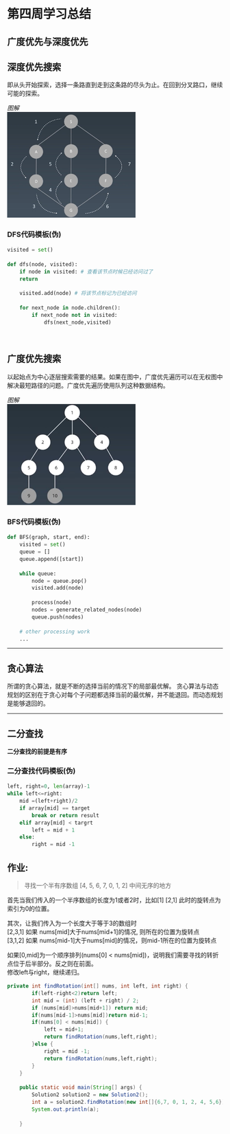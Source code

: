 # 第四周学习总结
## 广度优先与深度优先

## 深度优先搜索

即从头开始探索，选择一条路直到走到这条路的尽头为止。在回到分叉路口，继续可能的探索。

*图解*</BR>
<img src='dfs.png' width=300px ></img>


### DFS代码模板(伪)

```python
visited = set()

def dfs(node, visited):
    if node in visited: # 查看该节点时候已经访问过了
    return

    visited.add(node) # 将该节点标记为已经访问

    for next_node in node.children():
        if next_node not in visited:
            dfs(next_node,visited)
```
</BR>

## 广度优先搜索

以起始点为中心逐层搜索需要的结果。如果在图中，广度优先遍历可以在无权图中解决最短路径的问题。广度优先遍历使用队列这种数据结构。

*图解*</BR>
<img src='bfs.png' width=300px ></img>

### BFS代码模板(伪)

```python
def BFS(graph, start, end):
    visited = set()
	queue = [] 
	queue.append([start]) 

	while queue: 
		node = queue.pop() 
		visited.add(node)

		process(node) 
		nodes = generate_related_nodes(node) 
		queue.push(nodes)

	# other processing work 
	...
```

---
## 贪心算法

所谓的贪心算法，就是不断的选择当前的情况下的局部最优解。
贪心算法与动态规划的区别在于贪心对每个子问题都选择当前的最优解，并不能退回。而动态规划是能够退回的。

---

## 二分查找

**二分查找的前提是有序**
### 二分查找代码模板(伪)

```python
left, right=0, len(array)-1
while left<=right:
	mid =(left+right)/2
	if array[mid] == target
		break or return result
	elif array[mid] < targrt
		left = mid + 1
	else:
		right = mid -1 
```
## 作业:
> 寻找一个半有序数组 [4, 5, 6, 7, 0, 1, 2] 中间无序的地方

首先当我们传入的一个半序数组的长度为1或者2时，比如[1] [2,1] 此时的旋转点为索引为0的位置。

其次，让我们传入为一个长度大于等于3的数组时</br>
[2,3,1] 如果 nums[mid]大于nums[mid+1]的情况, 则所在的位置为旋转点<Br>
[3,1,2] 如果 nums[mid-1]大于nums[mid]的情况，则mid-1所在的位置为旋转点<br>

如果[0,mid]为一个顺序排列(nums[0] < nums[mid])，说明我们需要寻找的转折点位于后半部分。反之则在前面。
</br>修改left与right，继续递归。
```java
private int findRotation(int[] nums, int left, int right) {
        if(left-right<2)return left;
        int mid = (int) (left + right) / 2;
        if (nums[mid]>nums[mid+1]) return mid;
        if(nums[mid-1]>nums[mid])return mid-1;
        if(nums[0] < nums[mid]) {
            left = mid+1;
            return findRotation(nums,left,right);
        }else {
            right = mid -1;
            return findRotation(nums,left,right);
        }
    }

    public static void main(String[] args) {
        Solution2 solution2 = new Solution2();
        int a = solution2.findRotation(new int[]{6,7, 0, 1, 2, 4, 5,6});
        System.out.println(a);

    }
```









